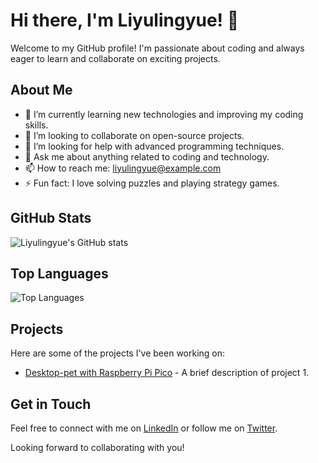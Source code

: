 # Hi there, I'm Liyulingyue! 👋

Welcome to my GitHub profile! I'm passionate about coding and always eager to learn and collaborate on exciting projects.

## About Me

- 🌱 I’m currently learning new technologies and improving my coding skills.
- 👯 I’m looking to collaborate on open-source projects.
- 🤔 I’m looking for help with advanced programming techniques.
- 💬 Ask me about anything related to coding and technology.
- 📫 How to reach me: [liyulingyue@example.com](mailto:liyulingyue@example.com)
- ⚡ Fun fact: I love solving puzzles and playing strategy games.

## GitHub Stats

![Liyulingyue's GitHub stats](https://github-readme-stats.vercel.app/api?username=Liyulingyue&show_icons=true&theme=radical)

## Top Languages

![Top Languages](https://github-readme-stats.vercel.app/api/top-langs/?username=Liyulingyue&layout=compact&theme=radical)

## Projects

Here are some of the projects I've been working on:

- [Desktop-pet with Raspberry Pi Pico](https://github.com/Liyulingyue/project1) - A brief description of project 1.

## Get in Touch

Feel free to connect with me on [LinkedIn](https://www.linkedin.com/in/liyulingyue) or follow me on [Twitter](https://twitter.com/liyulingyue).

Looking forward to collaborating with you!
